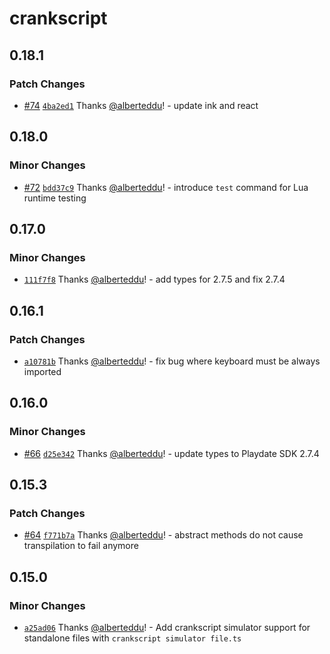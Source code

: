 # crankscript

## 0.18.1

### Patch Changes

- [#74](https://github.com/crankscript/crankscript/pull/74) [`4ba2ed1`](https://github.com/crankscript/crankscript/commit/4ba2ed125663c86f224bca0f953ae9a6d02e712e) Thanks [@alberteddu](https://github.com/alberteddu)! - update ink and react

## 0.18.0

### Minor Changes

- [#72](https://github.com/crankscript/crankscript/pull/72) [`bdd37c9`](https://github.com/crankscript/crankscript/commit/bdd37c901aaff9b20bcabe6d1dabf43342f1b4bb) Thanks [@alberteddu](https://github.com/alberteddu)! - introduce `test` command for Lua runtime testing

## 0.17.0

### Minor Changes

- [`111f7f8`](https://github.com/crankscript/crankscript/commit/111f7f89dda1976bf12411ed56e62e849453abe3) Thanks [@alberteddu](https://github.com/alberteddu)! - add types for 2.7.5 and fix 2.7.4

## 0.16.1

### Patch Changes

- [`a10781b`](https://github.com/crankscript/crankscript/commit/a10781ba378686468d51dda68b65480b7af56934) Thanks [@alberteddu](https://github.com/alberteddu)! - fix bug where keyboard must be always imported

## 0.16.0

### Minor Changes

- [#66](https://github.com/crankscript/crankscript/pull/66) [`d25e342`](https://github.com/crankscript/crankscript/commit/d25e3427ea07c4a6c4f76931f89f2a5a2e2c7a4f) Thanks [@alberteddu](https://github.com/alberteddu)! - update types to Playdate SDK 2.7.4

## 0.15.3

### Patch Changes

- [#64](https://github.com/crankscript/crankscript/pull/64) [`f771b7a`](https://github.com/crankscript/crankscript/commit/f771b7a9414fcca89ac2e50cda85d171e127927e) Thanks [@alberteddu](https://github.com/alberteddu)! - abstract methods do not cause transpilation to fail anymore

## 0.15.0

### Minor Changes

- [`a25ad06`](https://github.com/crankscript/crankscript/commit/a25ad06575995c2e39a8352586a81d72d8cc1199) Thanks [@alberteddu](https://github.com/alberteddu)! - Add crankscript simulator support for standalone files with `crankscript simulator file.ts`

